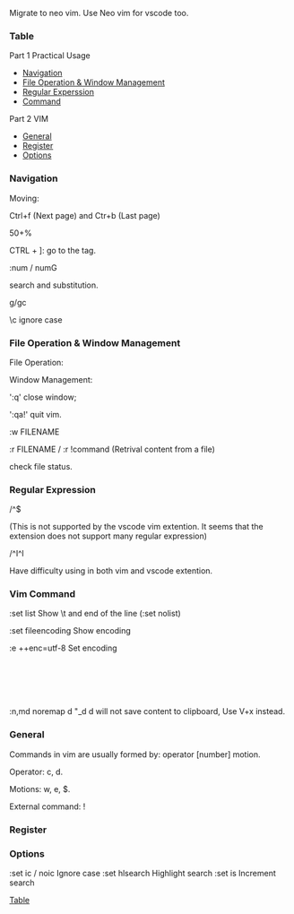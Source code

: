 <!-- ### <a name="table"></a>Table -->

Migrate to neo vim. Use Neo vim for vscode too.

### Table

Part 1 Practical Usage
- [Navigation](#Navigation)
- [File Operation & Window Management](#File-Operation-&-Window-Management)
- [Regular Experssion](#Regular-Expression)
- [Command](#Vim-Command)

Part 2 VIM
- [General](#General)
- [Register](#Register)
- [Options](#Options)

### Navigation

Moving:

Ctrl+f (Next page) and Ctr+b (Last page)

50+%

CTRL + ]: go to the tag.

:num / numG

search and substitution.

g/gc

\c ignore case

### File Operation & Window Management

File Operation:

Window Management:

':q' close window;

':qa!' quit vim.

:w FILENAME

:r FILENAME / :r !command (Retrival content from a file)

<C-G> check file status.

### Regular Expression

/^$ 

(This is not supported by the vscode vim extention.
It seems that the extension does not support many regular expression)

/^I^I

Have difficulty using in both vim and vscode extention.

### Vim Command

:set list		Show  \t and end of the line (:set nolist)

:set fileencoding	Show encoding

:e ++enc=utf-8		Set encoding

<br></br>
<br></br>

:n,md
noremap d "\_d		d will not save content to clipboard, Use V+x instead.

### General

Commands in vim are usually formed by: operator [number] motion.

Operator: c, d.

Motions: w, e, $.

External command: !

### Register

### Options
:set ic / noic Ignore case
:set hlsearch Highlight search
:set is Increment search



[Table](#Table)
